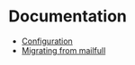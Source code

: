 Documentation
=============

- [Configuration](configuration.md)
- [Migrating from mailfull](migrating_from_mailfull.md)
